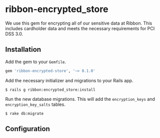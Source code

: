 # ribbon-encrypted_store
We use this gem for encrypting all of our sensitive data at Ribbon. This includes cardholder data and meets the necessary requirements for PCI DSS 3.0.

## Installation
Add the gem to your `Gemfile`.
```ruby
gem 'ribbon-encrypted-store', '~> 0.1.0'
```

Add the necessary initializer and migrations to your Rails app.
```
$ rails g ribbon:encrypted_store:install
```

Run the new database migrations. This will add the `encryption_keys` and `encryption_key_salts` tables.
```
$ rake db:migrate
```

## Configuration
